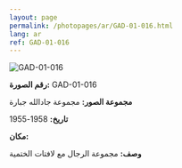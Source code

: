 ```yaml
---
layout: page
permalink: /photopages/ar/GAD-01-016.html
lang: ar
ref: GAD-01-016
---
```


![GAD-01-016](/smallimages/GAD-01-016-600.jpg)

**رقم الصورة:** GAD-01-016

**مجموعة الصور:** مجموعة جادالله جبارة

**تاريخ:** 1958-1955

**مكان:**

**وصف:** مجموعة الرجال مع لافتات الختمية
